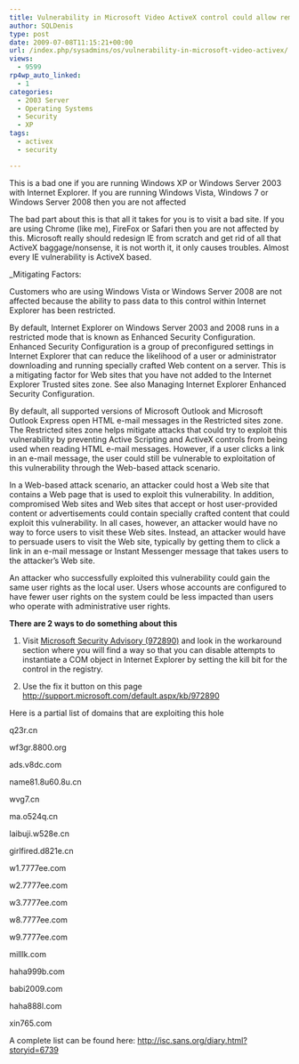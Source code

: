 ```yaml
---
title: Vulnerability in Microsoft Video ActiveX control could allow remote code execution
author: SQLDenis
type: post
date: 2009-07-08T11:15:21+00:00
url: /index.php/sysadmins/os/vulnerability-in-microsoft-video-activex/
views:
  - 9599
rp4wp_auto_linked:
  - 1
categories:
  - 2003 Server
  - Operating Systems
  - Security
  - XP
tags:
  - activex
  - security

---
```

This is a bad one if you are running Windows XP or Windows Server 2003 with Internet Explorer. If you are running Windows Vista, Windows 7 or Windows Server 2008 then you are not affected

The bad part about this is that all it takes for you is to visit a bad site. If you are using Chrome (like me), FireFox or Safari then you are not affected by this. Microsoft really should redesign IE from scratch and get rid of all that ActiveX baggage/nonsense, it is not worth it, it only causes troubles. Almost every IE vulnerability is ActiveX based.

_Mitigating Factors:</p> 

Customers who are using Windows Vista or Windows Server 2008 are not affected because the ability to pass data to this control within Internet Explorer has been restricted.

By default, Internet Explorer on Windows Server 2003 and 2008 runs in a restricted mode that is known as Enhanced Security Configuration. Enhanced Security Configuration is a group of preconfigured settings in Internet Explorer that can reduce the likelihood of a user or administrator downloading and running specially crafted Web content on a server. This is a mitigating factor for Web sites that you have not added to the Internet Explorer Trusted sites zone. See also Managing Internet Explorer Enhanced Security Configuration.

By default, all supported versions of Microsoft Outlook and Microsoft Outlook Express open HTML e-mail messages in the Restricted sites zone. The Restricted sites zone helps mitigate attacks that could try to exploit this vulnerability by preventing Active Scripting and ActiveX controls from being used when reading HTML e-mail messages. However, if a user clicks a link in an e-mail message, the user could still be vulnerable to exploitation of this vulnerability through the Web-based attack scenario.

In a Web-based attack scenario, an attacker could host a Web site that contains a Web page that is used to exploit this vulnerability. In addition, compromised Web sites and Web sites that accept or host user-provided content or advertisements could contain specially crafted content that could exploit this vulnerability. In all cases, however, an attacker would have no way to force users to visit these Web sites. Instead, an attacker would have to persuade users to visit the Web site, typically by getting them to click a link in an e-mail message or Instant Messenger message that takes users to the attacker&#8217;s Web site.

An attacker who successfully exploited this vulnerability could gain the same user rights as the local user. Users whose accounts are configured to have fewer user rights on the system could be less impacted than users who operate with administrative user rights.</em>

**There are 2 ways to do something about this**
  
1) Visit [Microsoft Security Advisory (972890)][1] and look in the workaround section where you will find a way so that you can disable attempts to instantiate a COM object in Internet Explorer by setting the kill bit for the control in the registry.

2) Use the fix it button on this page http://support.microsoft.com/default.aspx/kb/972890

Here is a partial list of domains that are exploiting this hole

q23r.cn
  
wf3gr.8800.org
  
ads.v8dc.com
  
name81.8u60.8u.cn
  
wvg7.cn
  
ma.o524q.cn
  
laibuji.w528e.cn
  
girlfired.d821e.cn
  
w1.7777ee.com
  
w2.7777ee.com
  
w3.7777ee.com
  
w8.7777ee.com
  
w9.7777ee.com
  
milllk.com
  
haha999b.com
  
babi2009.com
  
haha888l.com
  
xin765.com

A complete list can be found here: http://isc.sans.org/diary.html?storyid=6739

 [1]: http://www.microsoft.com/technet/security/advisory/972890.mspx
